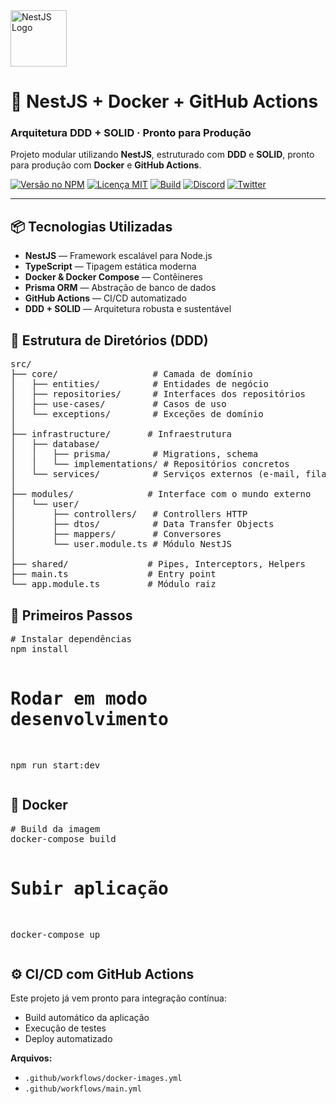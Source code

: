 <!DOCTYPE html>
<html lang="pt-BR">
<head>
  <meta charset="UTF-8" />
  <meta name="viewport" content="width=device-width, initial-scale=1.0" />
  <link href="https://fonts.googleapis.com/css2?family=Inter:wght@400;600;700&display=swap" rel="stylesheet">
</head>
<body>
  <div class="logo">
    <a href="https://nestjs.com/" target="_blank">
      <img src="https://nestjs.com/img/logo-small.svg" width="90px" alt="NestJS Logo">
    </a>
  </div>

  <h1 class="centered">🧱 NestJS + Docker + GitHub Actions</h1>
  <h3 class="centered">Arquitetura DDD + SOLID · Pronto para Produção</h3>

  <p class="centered">
    Projeto modular utilizando <strong>NestJS</strong>, estruturado com <strong>DDD</strong> e <strong>SOLID</strong>, pronto para produção com <strong>Docker</strong> e <strong>GitHub Actions</strong>.
  </p>

  <div class="badges centered">
    <a href="https://www.npmjs.com/package/@nestjs/core"><img src="https://img.shields.io/npm/v/@nestjs/core.svg" alt="Versão no NPM"></a>
    <a href="https://www.npmjs.com/package/@nestjs/core"><img src="https://img.shields.io/npm/l/@nestjs/core.svg" alt="Licença MIT"></a>
    <a href="https://circleci.com/gh/nestjs/nest"><img src="https://img.shields.io/circleci/build/github/nestjs/nest/master" alt="Build"></a>
    <a href="https://discord.gg/nestjs"><img src="https://img.shields.io/discord/520858362747142154.svg?label=Discord&logo=discord" alt="Discord"></a>
    <a href="https://twitter.com/nestframework"><img src="https://img.shields.io/twitter/follow/nestframework.svg?style=social" alt="Twitter"></a>
  </div>

  <hr />

  <div class="section">
    <h2>📦 Tecnologias Utilizadas</h2>
    <ul>
      <li><strong>NestJS</strong> — Framework escalável para Node.js</li>
      <li><strong>TypeScript</strong> — Tipagem estática moderna</li>
      <li><strong>Docker & Docker Compose</strong> — Contêineres</li>
      <li><strong>Prisma ORM</strong> — Abstração de banco de dados</li>
      <li><strong>GitHub Actions</strong> — CI/CD automatizado</li>
      <li><strong>DDD + SOLID</strong> — Arquitetura robusta e sustentável</li>
    </ul>
  </div>

  <div class="section">
    <h2>📁 Estrutura de Diretórios (DDD)</h2>
    <div class="code-block">
<pre>src/
├── core/                  # Camada de domínio
│   ├── entities/          # Entidades de negócio
│   ├── repositories/      # Interfaces dos repositórios
│   ├── use-cases/         # Casos de uso
│   └── exceptions/        # Exceções de domínio
│
├── infrastructure/       # Infraestrutura
│   ├── database/
│   │   ├── prisma/        # Migrations, schema
│   │   └── implementations/ # Repositórios concretos
│   └── services/          # Serviços externos (e-mail, fila etc)
│
├── modules/              # Interface com o mundo externo
│   └── user/
│       ├── controllers/   # Controllers HTTP
│       ├── dtos/          # Data Transfer Objects
│       ├── mappers/       # Conversores
│       └── user.module.ts # Módulo NestJS
│
├── shared/               # Pipes, Interceptors, Helpers
├── main.ts               # Entry point
└── app.module.ts         # Módulo raiz</pre>
    </div>
  </div>

  <div class="section">
    <h2>🚀 Primeiros Passos</h2>
    <div class="code-block">
<pre># Instalar dependências
npm install

# Rodar em modo desenvolvimento

npm run start:dev</pre>

</div>

  </div>

  <div class="section">
    <h2>🐳 Docker</h2>
    <div class="code-block">
<pre># Build da imagem
docker-compose build

# Subir aplicação

docker-compose up</pre>

</div>

  </div>

  <div class="section">
    <h2>⚙️ CI/CD com GitHub Actions</h2>
    <p>Este projeto já vem pronto para integração contínua:</p>
    <ul>
      <li>Build automático da aplicação</li>
      <li>Execução de testes</li>
      <li>Deploy automatizado</li>
    </ul>
    <p><strong>Arquivos:</strong></p>
    <ul>
      <li><code>.github/workflows/docker-images.yml</code></li>
      <li><code>.github/workflows/main.yml</code></li>
    </ul>
  </div>

</body>
</html>
